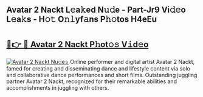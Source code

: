 ## Avatar 2 Nackt L𝚎a𝚔ed N𝚞𝚍e - Part-Jr9 Vi𝚍𝚎o L𝚎a𝚔s - H𝚘𝚝 O𝚗𝚕yf𝚊ns P𝚑𝚘tos H4eEu

# <h2><a href="http://kfdb788.oniu.top/?m=Avatar+2+Nackt">🔗👉 🔴 Avatar 2 Nackt P𝚑ot𝚘𝚜 V𝚒d𝚎o</a></h2>

[![Avatar 2 Nackt Nu𝚍e𝚜](https://i.imgur.com/0qMVB7G.gif)](http://kfdb788.oniu.top/?m=Avatar+2+Nackt)
Online performer and digital artist Avatar 2 Nackt, famed for creating and disseminating dance and lifestyle content via solo and collaborative dance performances and short films. Outstanding juggling partner Avatar 2 Nackt, recognized for their remarkable abilities and accomplishments in juggling with others.  
